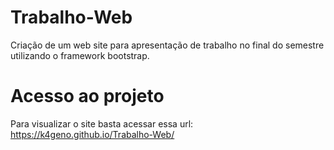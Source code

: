 # Trabalho-Web
Criação de um web site para apresentação de trabalho no final do semestre utilizando o framework bootstrap.  
# Acesso ao projeto
Para visualizar o site basta acessar essa url: https://k4geno.github.io/Trabalho-Web/
